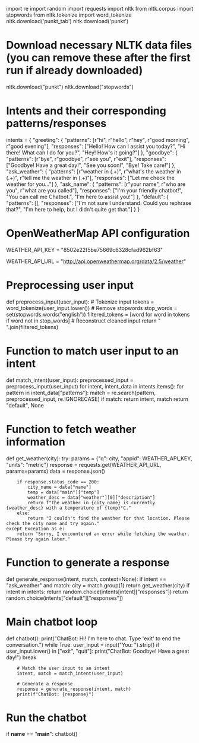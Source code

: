 import re
import random
import requests
import nltk
from nltk.corpus import stopwords
from nltk.tokenize import word_tokenize
nltk.download('punkt_tab')
nltk.download('punkt')



# Download necessary NLTK data files (you can remove these after the first run if already downloaded)
nltk.download("punkt")
nltk.download("stopwords")

# Intents and their corresponding patterns/responses
intents = {
    "greeting": {
        "patterns": [r"hi", r"hello", r"hey", r"good morning", r"good evening"],
        "responses": ["Hello! How can I assist you today?", "Hi there! What can I do for you?", "Hey! How's it going?"]
    },
    "goodbye": {
        "patterns": [r"bye", r"goodbye", r"see you", r"exit"],
        "responses": ["Goodbye! Have a great day!", "See you soon!", "Bye! Take care!"]
    },
    "ask_weather": {
        "patterns": [r"weather in (.+)", r"what's the weather in (.+)", r"tell me the weather in (.+)"],
        "responses": ["Let me check the weather for you..."]
    },
    "ask_name": {
        "patterns": [r"your name", r"who are you", r"what are you called"],
        "responses": ["I'm your friendly chatbot!", "You can call me Chatbot.", "I'm here to assist you!"]
    },
    "default": {
        "patterns": [],
        "responses": ["I'm not sure I understand. Could you rephrase that?",
                      "I'm here to help, but I didn't quite get that."]
    }
}

# OpenWeatherMap API configuration
WEATHER_API_KEY = "8502e22f5be75669c6328cfad962bf63"

WEATHER_API_URL = "http://api.openweathermap.org/data/2.5/weather"

# Preprocessing user input
def preprocess_input(user_input):
    # Tokenize input
    tokens = word_tokenize(user_input.lower())
    # Remove stopwords
    stop_words = set(stopwords.words("english"))
    filtered_tokens = [word for word in tokens if word not in stop_words]
    # Reconstruct cleaned input
    return " ".join(filtered_tokens)

# Function to match user input to an intent
def match_intent(user_input):
    preprocessed_input = preprocess_input(user_input)
    for intent, intent_data in intents.items():
        for pattern in intent_data["patterns"]:
            match = re.search(pattern, preprocessed_input, re.IGNORECASE)
            if match:
                return intent, match
    return "default", None

# Function to fetch weather information
def get_weather(city):
    try:
        params = {"q": city, "appid": WEATHER_API_KEY, "units": "metric"}
        response = requests.get(WEATHER_API_URL, params=params)
        data = response.json()

        if response.status_code == 200:
            city_name = data["name"]
            temp = data["main"]["temp"]
            weather_desc = data["weather"][0]["description"]
            return f"The weather in {city_name} is currently {weather_desc} with a temperature of {temp}°C."
        else:
            return "I couldn't find the weather for that location. Please check the city name and try again."
    except Exception as e:
        return "Sorry, I encountered an error while fetching the weather. Please try again later."

# Function to generate a response
def generate_response(intent, match, context=None):
    if intent == "ask_weather" and match:
        city = match.group(1)
        return get_weather(city)
    if intent in intents:
        return random.choice(intents[intent]["responses"])
    return random.choice(intents["default"]["responses"])

# Main chatbot loop
def chatbot():
    print("ChatBot: Hi! I'm here to chat. Type 'exit' to end the conversation.")
    while True:
        user_input = input("You: ").strip()
        if user_input.lower() in ["exit", "quit"]:
            print("ChatBot: Goodbye! Have a great day!")
            break

        # Match the user input to an intent
        intent, match = match_intent(user_input)

        # Generate a response
        response = generate_response(intent, match)
        print(f"ChatBot: {response}")

# Run the chatbot
if __name__ == "__main__":
    chatbot()

